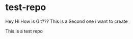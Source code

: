 test-repo
=========
Hey Hi How is Git???
This is a Second one i want to create

This is a test repo
